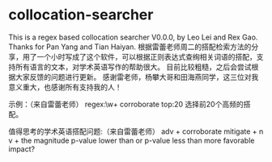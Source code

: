 # collocation-searcher
This is a regex based collocation searcher V0.0.0, by Leo Lei and Rex Gao.
Thanks for Pan Yang and Tian Haiyan.
根据雷蕾老师周二的搭配检索方法的分享，用了一个小时写成了这个软件，可以根据正则表达式查绚相关词语的搭配，支持所有语言的文本，对学术英语写作的帮助很大。
目前比较粗糙，之后会尝试根据大家反馈的问题进行更新。
感谢雷老师，杨攀大哥和田海燕同学，这三位对我意义重大，也感谢所有支持我的人！

示例：（来自雷蕾老师）
regex:\w+ corroborate
top:20
选择前20个高频的搭配。

值得思考的学术英语搭配问题:（来自雷蕾老师）
adv + corroborate
mitigate + n
v + the magnitude
p-value lower than or p-value less than
more favorable impact?
